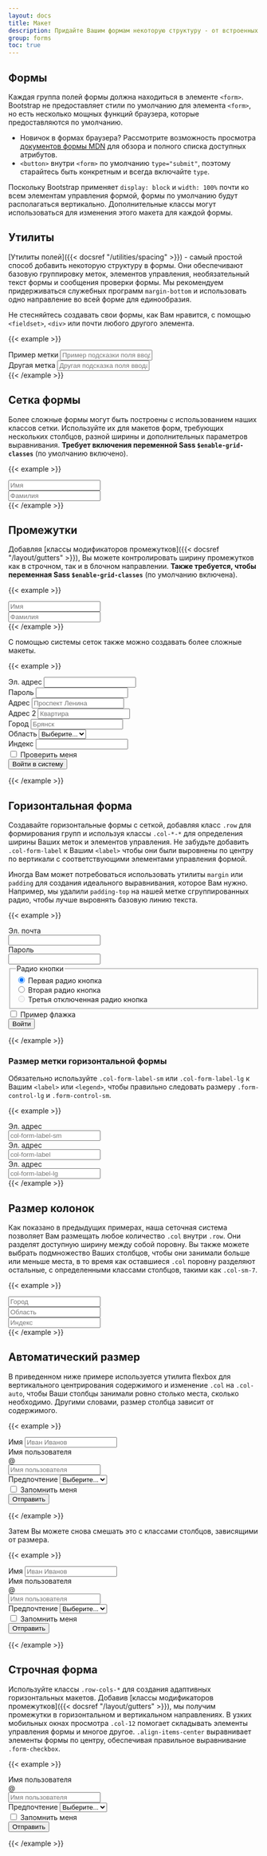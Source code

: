 ```yaml
---
layout: docs
title: Макет
description: Придайте Вашим формам некоторую структуру - от встроенных до горизонтальных и пользовательских реализаций сетки - с помощью наших параметров макета формы.
group: forms
toc: true
---
```


## Формы

Каждая группа полей формы должна находиться в элементе `<form>`. Bootstrap не предоставляет стили по умолчанию для элемента `<form>`, но есть несколько мощных функций браузера, которые предоставляются по умолчанию.

- Новичок в формах браузера? Рассмотрите возможность просмотра [документов формы MDN](https://developer.mozilla.org/en-US/docs/Web/HTML/Element/form) для обзора и полного списка доступных атрибутов.
- `<button>` внутри `<form>` по умолчанию `type="submit"`, поэтому старайтесь быть конкретным и всегда включайте `type`.

Поскольку Bootstrap применяет `display: block` и `width: 100%` почти ко всем элементам управления формой, формы по умолчанию будут располагаться вертикально. Дополнительные классы могут использоваться для изменения этого макета для каждой формы.

## Утилиты

[Утилиты полей]({{< docsref "/utilities/spacing" >}}) - самый простой способ добавить некоторую структуру в формы. Они обеспечивают базовую группировку меток, элементов управления, необязательный текст формы и сообщения проверки формы. Мы рекомендуем придерживаться служебных программ `margin-bottom` и использовать одно направление во всей форме для единообразия.

Не стесняйтесь создавать свои формы, как Вам нравится, с помощью `<fieldset>`, `<div>` или почти любого другого элемента.

{{< example >}}
<div class="mb-3">
  <label for="formGroupExampleInput" class="form-label">Пример метки</label>
  <input type="text" class="form-control" id="formGroupExampleInput" placeholder="Пример подсказки поля ввода">
</div>
<div class="mb-3">
  <label for="formGroupExampleInput2" class="form-label">Другая метка</label>
  <input type="text" class="form-control" id="formGroupExampleInput2" placeholder="Другая подсказка поля ввода">
</div>
{{< /example >}}

## Сетка формы

Более сложные формы могут быть построены с использованием наших классов сетки. Используйте их для макетов форм, требующих нескольких столбцов, разной ширины и дополнительных параметров выравнивания. **Требует включения переменной Sass `$enable-grid-classes`** (по умолчанию включено).

{{< example >}}
<div class="row">
  <div class="col">
    <input type="text" class="form-control" placeholder="Имя" aria-label="Имя">
  </div>
  <div class="col">
    <input type="text" class="form-control" placeholder="Фамилия" aria-label="Фамилия">
  </div>
</div>
{{< /example >}}

## Промежутки

Добавляя [классы модификаторов промежутков]({{< docsref "/layout/gutters" >}}), Вы можете контролировать ширину промежутков как в строчном, так и в блочном направлении. **Также требуется, чтобы переменная Sass `$enable-grid-classes`** (по умолчанию включена).

{{< example >}}
<div class="row g-3">
  <div class="col">
    <input type="text" class="form-control" placeholder="Имя" aria-label="Имя">
  </div>
  <div class="col">
    <input type="text" class="form-control" placeholder="Фамилия" aria-label="Фамилия">
  </div>
</div>
{{< /example >}}

С помощью системы сеток также можно создавать более сложные макеты.

{{< example >}}
<form class="row g-3">
  <div class="col-md-6">
    <label for="inputEmail4" class="form-label">Эл. адрес</label>
    <input type="email" class="form-control" id="inputEmail4">
  </div>
  <div class="col-md-6">
    <label for="inputPassword4" class="form-label">Пароль</label>
    <input type="password" class="form-control" id="inputPassword4">
  </div>
  <div class="col-12">
    <label for="inputAddress" class="form-label">Адрес</label>
    <input type="text" class="form-control" id="inputAddress" placeholder="Проспект Ленина">
  </div>
  <div class="col-12">
    <label for="inputAddress2" class="form-label">Адрес 2</label>
    <input type="text" class="form-control" id="inputAddress2" placeholder="Квартира">
  </div>
  <div class="col-md-6">
    <label for="inputCity" class="form-label">Город</label>
    <input type="text" class="form-control" id="inputCity" placeholder="Брянск">
  </div>
  <div class="col-md-4">
    <label for="inputState" class="form-label">Область</label>
    <select id="inputState" class="form-select">
      <option selected>Выберите...</option>
      <option>...</option>
    </select>
  </div>
  <div class="col-md-2">
    <label for="inputZip" class="form-label">Индекс</label>
    <input type="text" class="form-control" id="inputZip">
  </div>
  <div class="col-12">
    <div class="form-check">
      <input class="form-check-input" type="checkbox" id="gridCheck">
      <label class="form-check-label" for="gridCheck">
        Проверить меня
      </label>
    </div>
  </div>
  <div class="col-12">
    <button type="submit" class="btn btn-primary">Войти в систему</button>
  </div>
</form>
{{< /example >}}

## Горизонтальная форма

Создавайте горизонтальные формы с сеткой, добавляя класс `.row` для формирования групп и используя классы `.col-*-*` для определения ширины Ваших меток и элементов управления. Не забудьте добавить `.col-form-label` к Вашим `<label>` чтобы они были выровнены по центру по вертикали с соответствующими элементами управления формой.

Иногда Вам может потребоваться использовать утилиты `margin` или `padding` для создания идеального выравнивания, которое Вам нужно. Например, мы удалили `padding-top` на нашей метке сгруппированных радио, чтобы лучше выровнять базовую линию текста.

{{< example >}}
<form>
  <div class="row mb-3">
    <label for="inputEmail3" class="col-sm-2 col-form-label">Эл. почта</label>
    <div class="col-sm-10">
      <input type="email" class="form-control" id="inputEmail3">
    </div>
  </div>
  <div class="row mb-3">
    <label for="inputPassword3" class="col-sm-2 col-form-label">Пароль</label>
    <div class="col-sm-10">
      <input type="password" class="form-control" id="inputPassword3">
    </div>
  </div>
  <fieldset class="row mb-3">
    <legend class="col-form-label col-sm-2 pt-0">Радио кнопки</legend>
    <div class="col-sm-10">
      <div class="form-check">
        <input class="form-check-input" type="radio" name="gridRadios" id="gridRadios1" value="option1" checked>
        <label class="form-check-label" for="gridRadios1">
          Первая радио кнопка
        </label>
      </div>
      <div class="form-check">
        <input class="form-check-input" type="radio" name="gridRadios" id="gridRadios2" value="option2">
        <label class="form-check-label" for="gridRadios2">
          Вторая радио кнопка
        </label>
      </div>
      <div class="form-check disabled">
        <input class="form-check-input" type="radio" name="gridRadios" id="gridRadios3" value="option3" disabled>
        <label class="form-check-label" for="gridRadios3">
          Третья отключенная радио кнопка
        </label>
      </div>
    </div>
  </fieldset>
  <div class="row mb-3">
    <div class="col-sm-10 offset-sm-2">
      <div class="form-check">
        <input class="form-check-input" type="checkbox" id="gridCheck1">
        <label class="form-check-label" for="gridCheck1">
          Пример флажка
        </label>
      </div>
    </div>
  </div>
  <button type="submit" class="btn btn-primary">Войти</button>
</form>
{{< /example >}}

### Размер метки горизонтальной формы

Обязательно используйте `.col-form-label-sm` или `.col-form-label-lg` к Вашим `<label>` или `<legend>`, чтобы правильно следовать размеру `.form-control-lg` и `.form-control-sm`.

{{< example >}}
<div class="row mb-3">
  <label for="colFormLabelSm" class="col-sm-2 col-form-label col-form-label-sm">Эл. адрес</label>
  <div class="col-sm-10">
    <input type="email" class="form-control form-control-sm" id="colFormLabelSm" placeholder="col-form-label-sm">
  </div>
</div>
<div class="row mb-3">
  <label for="colFormLabel" class="col-sm-2 col-form-label">Эл. адрес</label>
  <div class="col-sm-10">
    <input type="email" class="form-control" id="colFormLabel" placeholder="col-form-label">
  </div>
</div>
<div class="row">
  <label for="colFormLabelLg" class="col-sm-2 col-form-label col-form-label-lg">Эл. адрес</label>
  <div class="col-sm-10">
    <input type="email" class="form-control form-control-lg" id="colFormLabelLg" placeholder="col-form-label-lg">
  </div>
</div>
{{< /example >}}

## Размер колонок

Как показано в предыдущих примерах, наша сеточная система позволяет Вам размещать любое количество `.col` внутри `.row`. Они разделят доступную ширину между собой поровну. Вы также можете выбрать подмножество Ваших столбцов, чтобы они занимали больше или меньше места, в то время как оставшиеся `.col` поровну разделяют остальные, с определенными классами столбцов, такими как `.col-sm-7`.

{{< example >}}
<div class="row g-3">
  <div class="col-sm-7">
    <input type="text" class="form-control" placeholder="Город" aria-label="Город">
  </div>
  <div class="col-sm">
    <input type="text" class="form-control" placeholder="Область" aria-label="Область">
  </div>
  <div class="col-sm">
    <input type="text" class="form-control" placeholder="Индекс" aria-label="Индекс">
  </div>
</div>
{{< /example >}}

## Автоматический размер

В приведенном ниже примере используется утилита flexbox для вертикального центрирования содержимого и изменение `.col` на `.col-auto`, чтобы Ваши столбцы занимали ровно столько места, сколько необходимо. Другими словами, размер столбца зависит от содержимого.

{{< example >}}
<form class="row gy-2 gx-3 align-items-center">
  <div class="col-auto">
    <label class="visually-hidden" for="autoSizingInput">Имя</label>
    <input type="text" class="form-control" id="autoSizingInput" placeholder="Иван Иванов">
  </div>
  <div class="col-auto">
    <label class="visually-hidden" for="autoSizingInputGroup">Имя пользователя</label>
    <div class="input-group">
      <div class="input-group-text">@</div>
      <input type="text" class="form-control" id="autoSizingInputGroup" placeholder="Имя пользователя">
    </div>
  </div>
  <div class="col-auto">
    <label class="visually-hidden" for="autoSizingSelect">Предпочтение</label>
    <select class="form-select" id="autoSizingSelect">
      <option selected>Выберите...</option>
      <option value="1">Один</option>
      <option value="2">Два</option>
      <option value="3">Три</option>
    </select>
  </div>
  <div class="col-auto">
    <div class="form-check">
      <input class="form-check-input" type="checkbox" id="autoSizingCheck">
      <label class="form-check-label" for="autoSizingCheck">
        Запомнить меня
      </label>
    </div>
  </div>
  <div class="col-auto">
    <button type="submit" class="btn btn-primary">Отправить</button>
  </div>
</form>
{{< /example >}}

Затем Вы можете снова смешать это с классами столбцов, зависящими от размера.

{{< example >}}
<form class="row gx-3 gy-2 align-items-center">
  <div class="col-sm-3">
    <label class="visually-hidden" for="specificSizeInputName">Имя</label>
    <input type="text" class="form-control" id="specificSizeInputName" placeholder="Иван Иванов">
  </div>
  <div class="col-sm-3">
    <label class="visually-hidden" for="specificSizeInputGroupUsername">Имя пользователя</label>
    <div class="input-group">
      <div class="input-group-text">@</div>
      <input type="text" class="form-control" id="specificSizeInputGroupUsername" placeholder="Имя пользователя">
    </div>
  </div>
  <div class="col-sm-3">
    <label class="visually-hidden" for="specificSizeSelect">Предпочтение</label>
    <select class="form-select" id="specificSizeSelect">
      <option selected>Выберите...</option>
      <option value="1">Один</option>
      <option value="2">Два</option>
      <option value="3">Три</option>
    </select>
  </div>
  <div class="col-auto">
    <div class="form-check">
      <input class="form-check-input" type="checkbox" id="autoSizingCheck2">
      <label class="form-check-label" for="autoSizingCheck2">
        Запомнить меня
      </label>
    </div>
  </div>
  <div class="col-auto">
    <button type="submit" class="btn btn-primary">Отправить</button>
  </div>
</form>
{{< /example >}}

## Строчная форма

Используйте классы `.row-cols-*` для создания адаптивных горизонтальных макетов. Добавив [классы модификаторов промежутков]({{< docsref "/layout/gutters" >}}), мы получим промежутки в горизонтальном и вертикальном направлениях. В узких мобильных окнах просмотра `.col-12` помогает складывать элементы управления формы и многое другое. `.align-items-center` выравнивает элементы формы по центру, обеспечивая правильное выравнивание `.form-checkbox`.

{{< example >}}
<form class="row row-cols-lg-auto g-3 align-items-center">
  <div class="col-12">
    <label class="visually-hidden" for="inlineFormInputGroupUsername">Имя пользователя</label>
    <div class="input-group">
      <div class="input-group-text">@</div>
      <input type="text" class="form-control" id="inlineFormInputGroupUsername" placeholder="Имя пользователя">
    </div>
  </div>

  <div class="col-12">
    <label class="visually-hidden" for="inlineFormSelectPref">Предпочтение</label>
    <select class="form-select" id="inlineFormSelectPref">
      <option selected>Выберите...</option>
      <option value="1">Один</option>
      <option value="2">Два</option>
      <option value="3">Три</option>
    </select>
  </div>

  <div class="col-12">
    <div class="form-check">
      <input class="form-check-input" type="checkbox" id="inlineFormCheck">
      <label class="form-check-label" for="inlineFormCheck">
        Запомнить меня
      </label>
    </div>
  </div>

  <div class="col-12">
    <button type="submit" class="btn btn-primary">Отправить</button>
  </div>
</form>
{{< /example >}}
